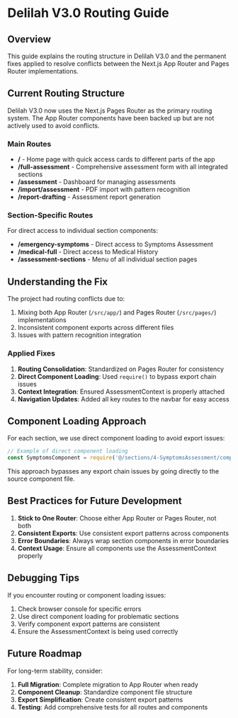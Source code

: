 # Delilah V3.0 Routing Guide

## Overview

This guide explains the routing structure in Delilah V3.0 and the permanent fixes applied to resolve conflicts between the Next.js App Router and Pages Router implementations.

## Current Routing Structure

Delilah V3.0 now uses the Next.js Pages Router as the primary routing system. The App Router components have been backed up but are not actively used to avoid conflicts.

### Main Routes

- **/** - Home page with quick access cards to different parts of the app
- **/full-assessment** - Comprehensive assessment form with all integrated sections
- **/assessment** - Dashboard for managing assessments
- **/import/assessment** - PDF import with pattern recognition
- **/report-drafting** - Assessment report generation

### Section-Specific Routes

For direct access to individual section components:

- **/emergency-symptoms** - Direct access to Symptoms Assessment
- **/medical-full** - Direct access to Medical History
- **/assessment-sections** - Menu of all individual section pages

## Understanding the Fix

The project had routing conflicts due to:

1. Mixing both App Router (`/src/app/`) and Pages Router (`/src/pages/`) implementations
2. Inconsistent component exports across different files
3. Issues with pattern recognition integration

### Applied Fixes

1. **Routing Consolidation**: Standardized on Pages Router for consistency
2. **Direct Component Loading**: Used `require()` to bypass export chain issues
3. **Context Integration**: Ensured AssessmentContext is properly attached
4. **Navigation Updates**: Added all key routes to the navbar for easy access

## Component Loading Approach

For each section, we use direct component loading to avoid export issues:

```javascript
// Example of direct component loading
const SymptomsComponent = require('@/sections/4-SymptomsAssessment/components/SymptomsAssessment.integrated.final.tsx').SymptomsAssessmentIntegratedFinal;
```

This approach bypasses any export chain issues by going directly to the source component file.

## Best Practices for Future Development

1. **Stick to One Router**: Choose either App Router or Pages Router, not both
2. **Consistent Exports**: Use consistent export patterns across components
3. **Error Boundaries**: Always wrap section components in error boundaries
4. **Context Usage**: Ensure all components use the AssessmentContext properly

## Debugging Tips

If you encounter routing or component loading issues:

1. Check browser console for specific errors
2. Use direct component loading for problematic sections
3. Verify component export patterns are consistent
4. Ensure the AssessmentContext is being used correctly

## Future Roadmap

For long-term stability, consider:

1. **Full Migration**: Complete migration to App Router when ready
2. **Component Cleanup**: Standardize component file structure 
3. **Export Simplification**: Create consistent export patterns
4. **Testing**: Add comprehensive tests for all routes and components
